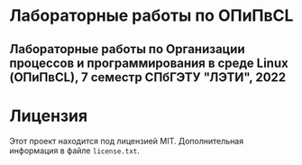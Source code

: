 # Лабораторные работы по ОПиПвСL

## Лабораторные работы по Организации процессов и программирования в среде Linux (ОПиПвСL), 7 семестр СПбГЭТУ "ЛЭТИ", 2022

# Лицензия

Этот проект находится под лицензией MIT. Дополнительная информация в файле `license.txt`.